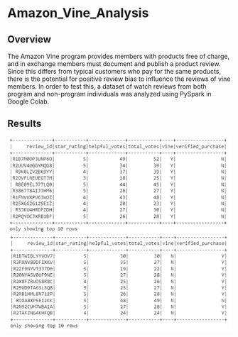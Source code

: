 # Amazon_Vine_Analysis

## Overview
The Amazon Vine program provides members with products free of charge, and in exchange members must document and publish a product review.  Since this differs from typical customers who pay for the same products, there is the potential for positive review bias to influence the reviews of vine members.  In order to test this, a dataset of watch reviews from both program and non-program individuals was analyzed using PySpark in Google Colab.

## Results

![v-prog](https://github.com/Mots94/Amazon_Vine_Analysis/blob/main/Images/vine_program.PNG)  ![no-v-prog](https://github.com/Mots94/Amazon_Vine_Analysis/blob/main/Images/non_vine_program.PNG)